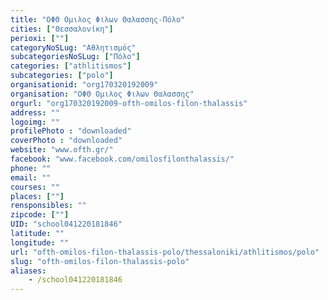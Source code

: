 ```yaml
---
title: "ΟΦΘ Ομιλος Φιλων Θαλασσης-Πόλο"
cities: ["Θεσσαλονίκη"]
perioxi: [""]
categoryNoSLug: "Αθλητισμός"
subcategoriesNoSLug: ["Πόλο"]
categories: ["athlitismos"]
subcategories: ["polo"]
organisationid: "org170320192009"
organisation: "ΟΦΘ Ομιλος Φιλων Θαλασσης"
orgurl: "org170320192009-ofth-omilos-filon-thalassis"
address: ""
logoimg: ""
profilePhoto : "downloaded"
coverPhoto : "downloaded"
website: "www.ofth.gr/"
facebook: "www.facebook.com/omilosfilonthalassis/"
phone: ""
email: ""
courses: ""
places: [""]
rensponsibles: ""
zipcode: [""]
UID: "school041220181846"
latitude: ""
longitude: ""
url: "ofth-omilos-filon-thalassis-polo/thessaloniki/athlitismos/polo"
slug: "ofth-omilos-filon-thalassis-polo"
aliases:
    - /school041220181846
---
```





